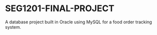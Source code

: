 # SEG1201-FINAL-PROJECT

A database project built in Oracle using MySQL for a food order tracking system.
